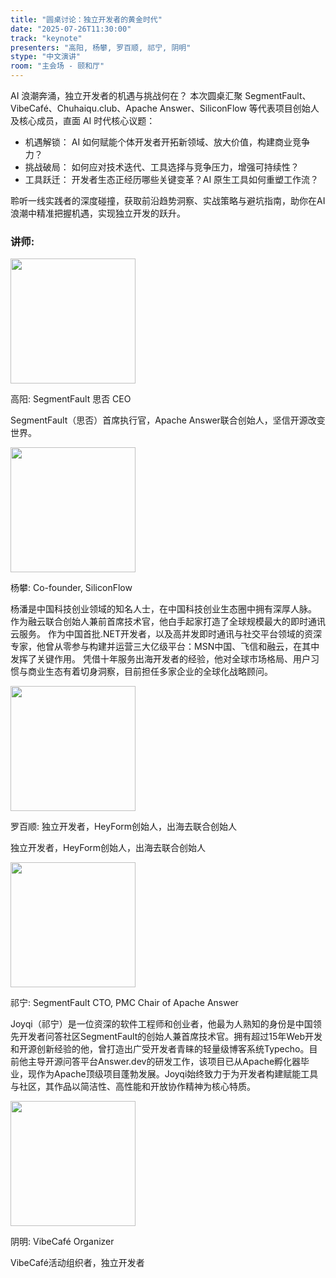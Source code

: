 ```yaml
---
title: "圆桌讨论：独立开发者的黄金时代"
date: "2025-07-26T11:30:00"
track: "keynote"
presenters: "高阳, 杨攀, 罗百顺, 祁宁, 阴明"
stype: "中文演讲"
room: "主会场 - 颐和厅"
---
```


AI 浪潮奔涌，独立开发者的机遇与挑战何在？ 本次圆桌汇聚  SegmentFault、VibeCafé、Chuhaiqu.club、Apache Answer、SiliconFlow 等代表项目创始人及核心成员，直面 AI 时代核心议题：

- 机遇解锁： AI 如何赋能个体开发者开拓新领域、放大价值，构建商业竞争力？
- 挑战破局： 如何应对技术迭代、工具选择与竞争压力，增强可持续性？
- 工具跃迁： 开发者生态正经历哪些关键变革？AI 原生工具如何重塑工作流？

聆听一线实践者的深度碰撞，获取前沿趋势洞察、实战策略与避坑指南，助你在AI浪潮中精准把握机遇，实现独立开发的跃升。

### 讲师:


<img src="https://sessionize.com/image/d56d-400o400o1-N2hasf71rtrW7zcbvx1JeJ.jpg" width="200" /><br/>

高阳: SegmentFault 思否 CEO

SegmentFault（思否）首席执行官，Apache Answer联合创始人，坚信开源改变世界。


<img src="https://sessionize.com/image/6ff3-400o400o1-XGxtrdY6S65QrCgZ7yiS45.jpg" width="200" /><br/>

杨攀: Co-founder, SiliconFlow

杨潘是中国科技创业领域的知名人士，在中国科技创业生态圈中拥有深厚人脉。
作为融云联合创始人兼前首席技术官，他白手起家打造了全球规模最大的即时通讯云服务。
作为中国首批.NET开发者，以及高并发即时通讯与社交平台领域的资深专家，他曾从零参与构建并运营三大亿级平台：MSN中国、飞信和融云，在其中发挥了关键作用。
凭借十年服务出海开发者的经验，他对全球市场格局、用户习惯与商业生态有着切身洞察，目前担任多家企业的全球化战略顾问。


<img src="https://sessionize.com/image/f6fe-400o400o1-PnWWDP9CxJ5SGq9zjY3XKP.jpg" width="200" /><br/>

罗百顺: 独立开发者，HeyForm创始人，出海去联合创始人

独立开发者，HeyForm创始人，出海去联合创始人


<img src="https://sessionize.com/image/32d2-400o400o1-PPktmtfpFjoUeM4CaPMagm.jpg" width="200" /><br/>

祁宁: SegmentFault CTO, PMC Chair of Apache Answer

Joyqi（祁宁）是一位资深的软件工程师和创业者，他最为人熟知的身份是中国领先开发者问答社区SegmentFault的创始人兼首席技术官。拥有超过15年Web开发和开源创新经验的他，曾打造出广受开发者青睐的轻量级博客系统Typecho。目前他主导开源问答平台Answer.dev的研发工作，该项目已从Apache孵化器毕业，现作为Apache顶级项目蓬勃发展。Joyqi始终致力于为开发者构建赋能工具与社区，其作品以简洁性、高性能和开放协作精神为核心特质。

<img src="https://sessionize.com/image/89e2-400o400o1-HNvmsH3nHE8CdVtbeN5Gj6.jpg" width="200" /><br/>

阴明: VibeCafé Organizer

VibeCafé活动组织者，独立开发者